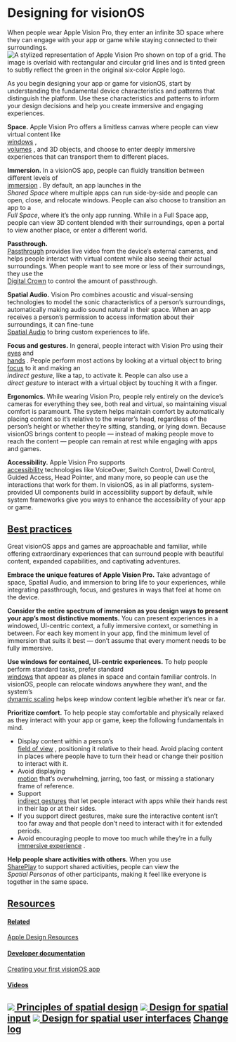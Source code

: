 Designing for visionOS
=========================

When people wear Apple Vision Pro, they enter an infinite 3D space where they can engage with your app or game while staying connected to their surroundings.  
![A stylized representation of Apple Vision Pro shown on top of a grid. The image is overlaid with rectangular and circular grid lines and is tinted green to subtly reflect the green in the original six-color Apple logo.](https://docs-assets.developer.apple.com/published/df20c2f5927e27ce269d973c6adb3b43/platforms-visionOS-intro@2x.png)

As you begin designing your app or game for visionOS, start by understanding the fundamental device characteristics and patterns that distinguish the platform. Use these characteristics and patterns to inform your design decisions and help you create immersive and engaging experiences.  


**Space.** Apple Vision Pro offers a limitless canvas where people can view virtual content like   
[windows](/design/human-interface-guidelines/windows)
,   
[volumes](/design/human-interface-guidelines/windows#Volumes)
, and 3D objects, and choose to enter deeply immersive experiences that can transport them to different places.  


**Immersion.** In a visionOS app, people can fluidly transition between different levels of   
[immersion](/design/human-interface-guidelines/immersive-experiences)
. By default, an app launches in the   
*Shared Space* where multiple apps can run side-by-side and people can open, close, and relocate windows. People can also choose to transition an app to a   
*Full Space*, where it’s the only app running. While in a Full Space app, people can view 3D content blended with their surroundings, open a portal to view another place, or enter a different world.  


**Passthrough.**   
[Passthrough](/design/human-interface-guidelines/immersive-experiences#Immersion-and-passthrough)
 provides live video from the device’s external cameras, and helps people interact with virtual content while also seeing their actual surroundings. When people want to see more or less of their surroundings, they use the   
[Digital Crown](/design/human-interface-guidelines/digital-crown)
 to control the amount of passthrough.  


**Spatial Audio.** Vision Pro combines acoustic and visual-sensing technologies to model the sonic characteristics of a person’s surroundings, automatically making audio sound natural in their space. When an app receives a person’s permission to access information about their surroundings, it can fine-tune   
[Spatial Audio](/design/human-interface-guidelines/playing-audio#visionOS)
 to bring custom experiences to life.  


**Focus and gestures.** In general, people interact with Vision Pro using their   
[eyes](/design/human-interface-guidelines/eyes)
 and   
[hands](/design/human-interface-guidelines/gestures#visionOS)
. People perform most actions by looking at a virtual object to bring   
[focus](/design/human-interface-guidelines/focus-and-selection)
 to it and making an   
*indirect gesture*, like a tap, to activate it. People can also use a   
*direct gesture* to interact with a virtual object by touching it with a finger.  


**Ergonomics.** While wearing Vision Pro, people rely entirely on the device’s cameras for everything they see, both real and virtual, so maintaining visual comfort is paramount. The system helps maintain comfort by automatically placing content so it’s relative to the wearer’s head, regardless of the person’s height or whether they’re sitting, standing, or lying down. Because visionOS brings content to people — instead of making people move to reach the content — people can remain at rest while engaging with apps and games.  


**Accessibility.** Apple Vision Pro supports   
[accessibility](/design/human-interface-guidelines/accessibility)
 technologies like VoiceOver, Switch Control, Dwell Control, Guided Access, Head Pointer, and many more, so people can use the interactions that work for them. In visionOS, as in all platforms, system-provided UI components build in accessibility support by default, while system frameworks give you ways to enhance the accessibility of your app or game.  


[Best practices](/design/human-interface-guidelines/designing-for-visionos#Best-practices)
------------------------------------------------------------------------------------------

Great visionOS apps and games are approachable and familiar, while offering extraordinary experiences that can surround people with beautiful content, expanded capabilities, and captivating adventures.  


**Embrace the unique features of Apple Vision Pro.** Take advantage of space, Spatial Audio, and immersion to bring life to your experiences, while integrating passthrough, focus, and gestures in ways that feel at home on the device.  


**Consider the entire spectrum of immersion as you design ways to present your app’s most distinctive moments.** You can present experiences in a windowed, UI-centric context, a fully immersive context, or something in between. For each key moment in your app, find the minimum level of immersion that suits it best — don’t assume that every moment needs to be fully immersive.  


**Use windows for contained, UI-centric experiences.** To help people perform standard tasks, prefer standard   
[windows](/design/human-interface-guidelines/windows#visionOS)
 that appear as planes in space and contain familiar controls. In visionOS, people can relocate windows anywhere they want, and the system’s   
[dynamic scaling](/design/human-interface-guidelines/spatial-layout#Scale)
 helps keep window content legible whether it’s near or far.  


**Prioritize comfort.** To help people stay comfortable and physically relaxed as they interact with your app or game, keep the following fundamentals in mind.  


* Display content within a person’s   
[field of view](/design/human-interface-guidelines/spatial-layout#Field-of-view)
, positioning it relative to their head. Avoid placing content in places where people have to turn their head or change their position to interact with it.
* Avoid displaying   
[motion](/design/human-interface-guidelines/motion#visionOS)
 that’s overwhelming, jarring, too fast, or missing a stationary frame of reference.
* Support   
[indirect gestures](/design/human-interface-guidelines/gestures#visionOS)
 that let people interact with apps while their hands rest in their lap or at their sides.
* If you support direct gestures, make sure the interactive content isn’t too far away and that people don’t need to interact with it for extended periods.
* Avoid encouraging people to move too much while they’re in a fully   
[immersive experience](/design/human-interface-guidelines/immersive-experiences)
.

**Help people share activities with others.** When you use   
[SharePlay](/design/human-interface-guidelines/shareplay#visionOS)
 to support shared activities, people can view the   
*Spatial Personas* of other participants, making it feel like everyone is together in the same space.  


[Resources](/design/human-interface-guidelines/designing-for-visionos#Resources)
--------------------------------------------------------------------------------

#### [Related](/design/human-interface-guidelines/designing-for-visionos#Related)

[Apple Design Resources](https://developer.apple.com/design/resources/#visionOS-apps)


#### [Developer documentation](/design/human-interface-guidelines/designing-for-visionos#Developer-documentation)

[Creating your first visionOS app](/documentation/visionOS/creating-your-first-visionos-app)


#### [Videos](/design/human-interface-guidelines/designing-for-visionos#Videos)

[![](https://devimages-cdn.apple.com/wwdc-services/images/D35E0E85-CCB6-41A1-B227-7995ECD83ED5/15489B11-8744-483D-AD38-EF78D8962FF4/8126_wide_250x141_1x.jpg) Principles of spatial design](https://developer.apple.com/videos/play/wwdc2023/10072)
[![](https://devimages-cdn.apple.com/wwdc-services/images/D35E0E85-CCB6-41A1-B227-7995ECD83ED5/C6CDCC79-CCD0-4D2F-A4D1-8FC70DC663DB/8127_wide_250x141_1x.jpg) Design for spatial input](https://developer.apple.com/videos/play/wwdc2023/10073)
[![](https://devimages-cdn.apple.com/wwdc-services/images/D35E0E85-CCB6-41A1-B227-7995ECD83ED5/38E4EE32-29B5-4478-B8B6-35B8ACA67B16/8130_wide_250x141_1x.jpg) Design for spatial user interfaces](https://developer.apple.com/videos/play/wwdc2023/10076)
[Change log](/design/human-interface-guidelines/designing-for-visionos#Change-log)
----------------------------------------------------------------------------------